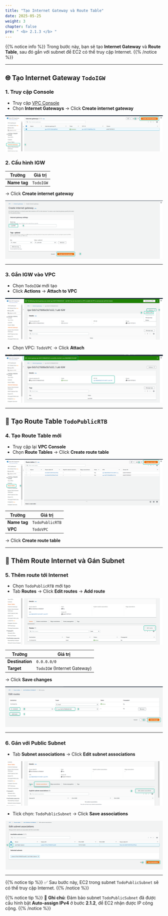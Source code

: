 ```yaml
---
title: "Tạo Internet Gateway và Route Table"
date: 2025-05-25
weight: 3
chapter: false
pre: " <b> 2.1.3 </b> "
---
```


{{% notice info %}}
Trong bước này, bạn sẽ tạo **Internet Gateway** và **Route Table**, sau đó gắn với subnet để EC2 có thể truy cập Internet.
{{% /notice %}}

---

## 🌐 Tạo Internet Gateway `TodoIGW`

### 1. Truy cập Console

- Truy cập [VPC Console](https://console.aws.amazon.com/vpc/home)
- Chọn **Internet Gateways** → Click **Create internet gateway**

![IGW](/images/2.prerequisite/007-create-igw.png)

### 2. Cấu hình IGW

| Trường      | Giá trị     |
|-------------|--------------|
| **Name tag** | `TodoIGW`   |

→ Click **Create internet gateway**

![IGW](/images/2.prerequisite/008-create-igw.png)

---

### 3. Gắn IGW vào VPC

- Chọn `TodoIGW` mới tạo
- Click **Actions** → **Attach to VPC**

![IGW](/images/2.prerequisite/009-attach-igw.png)

- Chọn VPC: `TodoVPC` → Click **Attach**

![IGW](/images/2.prerequisite/010-attach-igw.png)

---

## 📡 Tạo Route Table `TodoPublicRTB`

### 4. Tạo Route Table mới

- Truy cập lại **VPC Console**
- Chọn **Route Tables** → Click **Create route table**

![Route Table](/images/2.prerequisite/011-create-rtb.png)

| Trường         | Giá trị       |
|----------------|----------------|
| **Name tag**   | `TodoPublicRTB` |
| **VPC**        | `TodoVPC`      |

→ Click **Create route table**

---

## 🔁 Thêm Route Internet và Gán Subnet

### 5. Thêm route tới Internet

- Chọn `TodoPublicRTB` mới tạo
- Tab **Routes** → Click **Edit routes** → **Add route**

![Route Table](/images/2.prerequisite/012-create-rtb.png)

| Trường        | Giá trị          |
|---------------|-------------------|
| **Destination** | `0.0.0.0/0`     |
| **Target**     | `TodoIGW` (Internet Gateway) |

→ Click **Save changes**

![Route](/images/2.prerequisite/013-add-route.png)

---

### 6. Gán với Public Subnet

- Tab **Subnet associations** → Click **Edit subnet associations**

![Route Subnet](/images/2.prerequisite/014-subnet-association.png)

- Tick chọn: `TodoPublicSubnet` → Click **Save associations**

![Route Subnet](/images/2.prerequisite/015-subnet-association.png)

---

{{% notice tip %}}
✅ Sau bước này, EC2 trong subnet `TodoPublicSubnet` sẽ có thể truy cập Internet.
{{% /notice %}}

{{% notice tip %}}
🔧 **Ghi chú**: Đảm bảo subnet `TodoPublicSubnet` đã được cấu hình bật **Auto-assign IPv4** ở bước **2.1.2**, để EC2 nhận được IP công cộng.
{{% /notice %}}

